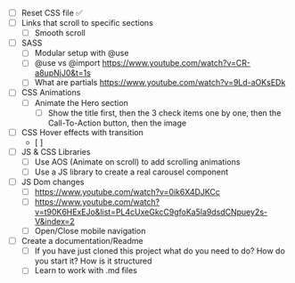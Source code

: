 - [ ] Reset CSS file ✅
- [ ] Links that scroll to specific sections
	- [ ] Smooth scroll
- [ ] SASS
	- [ ] Modular setup with @use
	- [ ] @use vs @import https://www.youtube.com/watch?v=CR-a8upNjJ0&t=1s
	- [ ] What are partials https://www.youtube.com/watch?v=9Ld-aOKsEDk
- [ ] CSS Animations
	- [ ] Animate the Hero section
		- [ ] Show the title first, then the 3 check items one by one, then the Call-To-Action button, then the image
- [ ] CSS Hover effects with transition
	- [ ] 
- [ ] JS & CSS Libraries
	- [ ] Use AOS (Animate on scroll) to add scrolling animations
	- [ ] Use a JS library to create a real carousel component
- [ ] JS Dom changes
	- [ ] https://www.youtube.com/watch?v=0ik6X4DJKCc
	- [ ] https://www.youtube.com/watch?v=t90K6HExEJo&list=PL4cUxeGkcC9gfoKa5la9dsdCNpuey2s-V&index=2
	- [ ] Open/Close mobile navigation
- [ ] Create a documentation/Readme
	- [ ] If you have just cloned this project what do you need to do? How do you start it? How is it structured
	- [ ] Learn to work with .md files